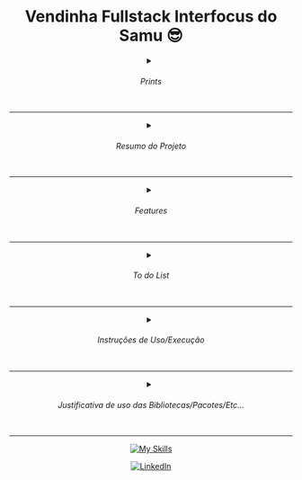 <div align="center">

# Vendinha Fullstack Interfocus do Samu 😎

</div>

<details>

<summary align="center">
<h6>
Prints
</h6>
</summary>

<div align="center">

###### Interface principal
![image](https://github.com/samubarreto/Vendinha-Samu/assets/70921394/43d11ee2-5e93-46d5-9d01-a5c4f2b74eba)

---

###### Paginamento/Pesquisa com grid dinâmico de acordo com a quantidade de clientes na tela
![image](https://github.com/samubarreto/Vendinha-Samu/assets/70921394/dbc5689b-a472-4372-8b27-1302cb7783b5)
![image](https://github.com/samubarreto/Vendinha-Samu/assets/70921394/d1345031-5989-4214-a94c-0d65d2731503)
![image](https://github.com/samubarreto/Vendinha-Samu/assets/70921394/a2355ff7-caa6-4a91-bba2-a136d7b8a93b)
![image](https://github.com/samubarreto/Vendinha-Samu/assets/70921394/152b06f5-cf08-4b82-94a1-c2fae87e157b)
![image](https://github.com/samubarreto/Vendinha-Samu/assets/70921394/a5a7d91e-0f06-40ed-a783-b063ad222293)

---

###### Inserção de Cliente
![image](https://github.com/samubarreto/Vendinha-Samu/assets/70921394/690546d0-7bf3-44bd-a5d2-12ace86687f1)

---

###### Edição de Cliente
![image](https://github.com/samubarreto/Vendinha-Samu/assets/70921394/93aaaa3e-9d48-4189-9e26-220939339e5c)

---

###### Exclusão de Cliente
![image](https://github.com/samubarreto/Vendinha-Samu/assets/70921394/f856f6e3-946e-403e-87de-fe8ae82993b7)

---

###### Edição/Remoção/Inserção de Imagem de Perfil de Cliente
![image](https://github.com/samubarreto/Vendinha-Samu/assets/70921394/32430ca4-3105-468e-9d7a-3ad06251c05e)
![image](https://github.com/samubarreto/Vendinha-Samu/assets/70921394/814c72d1-4518-473f-9ab3-9ff40c76588d)
![image](https://github.com/samubarreto/Vendinha-Samu/assets/70921394/77eff917-3b91-487a-8d98-106e96890bee)

---

###### Tabela de Dívidas de um cliente inadimplente
![image](https://github.com/samubarreto/Vendinha-Samu/assets/70921394/48487853-5e1c-474c-b372-f3c221458257)

---

###### Tabela de Dívidas de um cliente adimplente
![image](https://github.com/samubarreto/Vendinha-Samu/assets/70921394/16bbe878-9400-42d2-a1e9-520b91259451)

---

###### Confirmação de Baixa de Dívida em Aberto
![image](https://github.com/samubarreto/Vendinha-Samu/assets/70921394/fc59bc4b-6913-4d3c-ac3b-91259f6e1efe)

---

###### Inserção de Dívida
![image](https://github.com/samubarreto/Vendinha-Samu/assets/70921394/f7388556-aaf0-4968-a60b-794c9c78712e)

---

###### Edição de Dívida
![image](https://github.com/samubarreto/Vendinha-Samu/assets/70921394/be65333d-07e7-48c4-966c-76086b03d446)

---

###### Exclusão de Dívida
![image](https://github.com/samubarreto/Vendinha-Samu/assets/70921394/c8d01633-ca7f-4bf0-b07f-b2207bd29f56)

---

###### Interface de Página não encontrada
![image](https://github.com/samubarreto/Vendinha-Samu/assets/70921394/ff35ca1b-555e-478a-9cb4-d2145f31c09f)

</div>

</details>

---

<details>

<summary align="center">
<h6>
Resumo do Projeto
</h6>
</summary>

* Interface web com HTML, CSS, JS e REACT.JS
* Uma WEB API REST, feita com ASP.NET em C#
* Um banco de dados PostgreSQL para permanencia de dados via ORM NHibernate
* Organiza e administra Dívidas de Clientes

</details>

---

<details>

<summary align="center">
<h6>
Features
</h6>
</summary>

* Paginação de 10 em 10 clientes
* Busca de Clientes
* Ordenação de Cliente com maior somatório de dívidas para menor
* Exibição dinâmica para buscas/páginas com 8, 6, 4, 2, 1 e 0 clientes (Busque por: "Retorna8", "Retorna6", "Retorna4", "Retorna2", "Retorna1", "Retorna0" Para ver)
* Fácil Cadastro, Cdição e Remoção de Clientes
* Adição, alteração e remoção de imagem de perfil de Cliente
* Paginação de 10 em 10 dívidas de clientes
* Fácil Cadastro, Edição, Baixa e Remoção de Dívidas de um Cliente
* Limitação automática de 200 reais de somatório de dívidas de um Cliente

</details>

---

<details>

<summary align="center">
<h6>
To do List
</h6>
</summary>

###### PLANEJAMENTO INICIAL

* [X] Organizar o ínicio do README.md, com as regras e requisitos já préviamente analisados
* [X] Montar diagrama geral da aplicação

###### BANCO

* [X] Desenvolver schema.sql das Tabelas Clientes e Dívidas
* [X] Gerar Inserts de Mockup para clientes e dívidas
* [X] Desenvolver triggers e funções para validações à nível de banco e auxiliares

###### BACKEND BASE

* [X] /Console/Entidades
* [X] /Console/Mappings
* [X] /Console/Services

###### BACKEND ENDPOINTS CLIENTES

* [X] READ   [+Postman Collection]
* [X] CREATE [+Postman Collection]
* [X] UPDATE [+Postman Collection]
* [X] DELETE [+Postman Collection]

###### URGÊNCIAS

* [X] Urgente: Refatorar Email, não é NOT NULL, é NULLABLE, oreiei, não vi direito o requisito
* [X] Urgente: Fazer checagem de Data de Nascimento < hoje no back e banco
* [X] Urgente: Refatoração dos retornos de erro, usar o ValidationResult certo (junto com um HandleException cabuloso, retornando o membername sempre, pra facilitar no front)
* [X] Urgente: Validar CPF na API (usei uma tal de biblioteca Cpf.Cnpj muito foda, documentação brasileira, não validei 100% a nível de banco pois daria um trabalho inifinito, no banco só valida se tem 11 dígitos)
* [X] Ter certeza que não estou esquecendo de nada (Eu acho que não esqueci de nada)

###### BACKEND ENDPOINTS DÍVIDAS

* [X] READ DÍVIDAS/{idcliente}   [+Postman Collection]
* [X] CREATE [+Postman Collection]
* [X] UPDATE [+Postman Collection]
* [X] DELETE [+Postman Collection]

###### FRONTEND PROTÓTIPO

* [X] Prototipar Interface do grid de cards de clientes
* [X] Prototipar Interface de tabela de dívidas de um cliente
* [X] Prototipar Modal de Formulário de Inserção/Edição de Cliente/Dívida
* [X] Prototipar Modal de Confirmação de Inserção/Edição/Baixa/Exclusão de Cliente/Dívida

###### REFATORAÇÕES IMPORTANTES GERAIS

* [X] Refatorar: Protótipo, banco e mapeamento do Back para armazenar caminho da imagem de perfil do cliente na tabela cliente
* [X] Refatorar totalmente o banco e backend para imagem de perfil [+Postman Collection]
* [X] Refatorar banco, adicionar deleção em cascata do cliente, pra ser possível apagar mesmo que tenha dívidas
* [X] Refatorar banco, para ter uam coluna do somatório de dívidas de um cliente 🙂

###### FRONTEND

* [X] Desenvolver componente de header

###### FRONTEND CLIENTES

* [X] Desenvolver HTML e CSS da interface do grid de cards de clientes, componente de card de cliente
* [X] Adicionar funcionalidade de listagem dinâmica dos clientes (fetch+paginamento/busca)
* [X] Confirmação de exclusão (e recarregar página)
* [X] Formulário de edição de cliente (e recarregar página)
* [X] Formulário de edição de imagem de cliente (e recarregar página)
* [X] Formulário de inserção de cliente (e recarregar página)
* [X] Roteamento para levar do botão de somatório de dívidas para a página de tabela de dívidas e vice-versa (ir e voltar, rotear)

###### FRONTEND DÍVIDAS

* [X] Desenvolver HTML e CSS da interface da tabela de dívidas de um cliente, componente de tabela de dívidas de um cliente
* [X] Refatorar Backend endpoint de dívidas by idcliente, pra retornar da forma correta e com skip page size aplicados para paginação no front
* [X] Adicionar funcionalidade de listagem dinâmica dos clientes (fetch+paginamento)
* [X] Reaplicar confirmação de exclusão de cliente (e voltar para /clientes/)
* [X] Reaplicar formulário de edição de cliente (e recarregar página)
* [X] Confirmação de exclusão de dívida (e recarregar página)
* [X] Confirmação de baixa de dívida (e recarregar página)
* [X] Formulário de edição de dívida (e recarregar página)
* [X] Formulário de inserção de dívida (e recarregar página)

###### CHECKUP FRONTEND

* [X] CRUD Clientes no front finalizado e validado
* [X] CRUD Dívidas no front finalizado e validado

###### DOCUMENTAÇÃO E ENTREGA

* [X] Exportar Collection do Postman
* [X] Documentar o motivo de uso das Libs
* [X] Documentar as instruções de uso da aplicação Vendinha Fullstack Interfocus 😎
* [X] Entregar repositório

</details>

---

<details>

<summary align="center">
<h6>
Instruções de Uso/Execução
</h6>
</summary>

1) Tenha o GIT instalado:

```
https://git-scm.com/download/win
```

2) Tenha o SDK do DOTNET 8.0 instalado:

```
https://dotnet.microsoft.com/pt-br/download
```

3) Tenha o NPM instalado:

```
https://docs.npmjs.com/downloading-and-installing-node-js-and-npm
```

4) Tenha uma IDE para Postgresql instalada, recomendo o pgAdmin:

```
https://www.pgadmin.org/download/pgadmin-4-windows/
```

5) Caso tenha acabado de instalar algum dos itens acima, reinicie seu computador
6) Abra um terminal e clone o repositório:

```bash
git clone https://github.com/samubarreto/Vendinha-Samu.git
```

7) Acesse o diretório do repositório clonado:

```bash
cd .\Vendinha-Samu\
```

8) Abra o diretório atual no Explorador de Arquivos pra facilitar a explicação:

```bash
explorer .
```

9) Abra o arquivo schema.sql com qualquer editor de texto/código (Bloco de notas)
10) Abra sua IDE do Postgresql (pgAdmin)
11) Registre um novo servidor com as seguintes informações:

- Nome: localhost(qualquer nome)
- Host: 127.0.0.1
- Porta: 5432
- Senha: samu123

12) Conecte-se ao servidor registrado crie um banco de dados com nome = vendinha_samu
13) Abra uma nova Querry para o banco vendinha_samu:

- Cole o conteúdo do schema.sql e execute

14) Volte para o explorador de arquivos, no diretório root (Vendinha-Fullstack-Interfocus), abra o terminal e siga os comandos:

```bash
cd .\Vendinha-Samu.Backend\
cd .\Vendinha_Samu.Api\
dotnet watch run
```

15) Se estiver tudo certo, a API deve estar rodando agora.. Perfeito
16) Volte para o explorador de arquivos, no diretório root (Vendinha-Fullstack-Interfocus), abra outro terminal e siga os comandos:

```bash
cd .\Vendinha-Samu.Frontend\
npm i vite
npm run dev
```

16) Provavelmente as imagens de perfil não deverão carregar, depende apenas do seu navegador, pra resolver copie e cole o link abaixo noutra guia, aceite os acessos, volte para a guia da Vendinha e recarregue a página:

```bash
https://127.0.0.1:7258/profile_pics/profile_placeholder.png
```
    
17) Se estiver tudo certo, tanto o banco, quanto a API Backend e o Frontend devem estar rodando perfeitamente agora, pronto pra gerenciar dívidas de clientes no seu navegador 🤠
18) Sinta-se livre para importar a Collection do [Postman](https://www.postman.com/downloads/), disponível em /Vendinha-Samu.postman_collection.json para testar os endpoints

</details>

---

<details>

<summary align="center">
<h6>
Justificativa de uso das Bibliotecas/Pacotes/Etc...
</h6>
</summary>

* [CPF.CNPJ](https://github.com/RBonaldi/CPF.CNPJ)
  * Usei ela no dotnet pra validar o cpf muito facilmente, documentação brasileira, criei um novo DataValidation dentro do GeneralServieces using a lib, mole demais:

```csharp
using CpfCnpjLibrary;

Cpf.Validar("08597471077"); // True
```

* [NHibernate](https://nhibernate.info/)

  * É um ORM, serve pra mapear objetos C# em entidades (tabelas) Postgres
  * Usamos ele pois a muitos anos atrás o EF, entity-framework não fazia migrações de bancos de dados Postgres.. Então usamos o NHibernate
  * Possibilita fazer consultas, inserções, deleções, updates e mais sem precisar escrever DQL, DML, DDL no C#
* [Npgsql](https://github.com/npgsql/npgsql)

  * Permite estabelecer conexões com bancos de dados Postgres no dotnet
* [React](https://github.com/facebook/react)

  * Biblioteca utilizada para o desenvolvimento do Frontend, possibilita a divisão dos arquivos em componentes e fornece hooks como o useState, useEffect, useRegular para gerenciamento de estado mais facilmente. Modular e reutilizável.
* [simple-react-routing](https://github.com/rodrigo-web-developer/simple-react-router)

  * Biblioteca do React usada no lugar do react-router-dom para definição simplificada das rotas.

</details>

---

<div align="center">

[![My Skills](https://skillicons.dev/icons?i=html,css,js,react,cs,dotnet,postgres)](https://www.linkedin.com/in/samubrreto/)
  
[![LinkedIn](https://img.shields.io/badge/linkedin-%230077B5.svg?style=for-the-badge&logo=linkedin&logoColor=white)](https://www.linkedin.com/in/samubrreto/)

</div>

